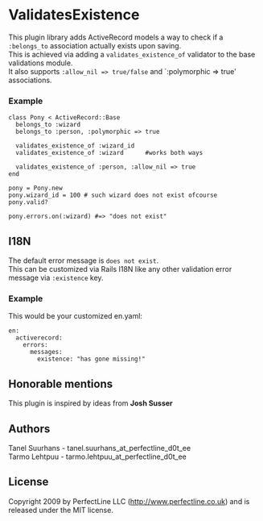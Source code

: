 # ValidatesExistence

This plugin library adds ActiveRecord models a way to check if a `:belongs_to` association actually exists upon saving.  
This is achieved via adding a `validates_existence_of` validator to the base validations module.  
It also supports `:allow_nil => true/false` and `:polymorphic => true' associations.

### Example
    class Pony < ActiveRecord::Base
      belongs_to :wizard
      belongs_to :person, :polymorphic => true

      validates_existence_of :wizard_id
      validates_existence_of :wizard      #works both ways

      validates_existence_of :person, :allow_nil => true
    end

    pony = Pony.new
    pony.wizard_id = 100 # such wizard does not exist ofcourse
    pony.valid?

    pony.errors.on(:wizard) #=> "does not exist"
    
## I18N

The default error message is `does not exist`.  
This can be customized via Rails I18N like any other validation error message via `:existence` key.


### Example

This would be your customized en.yaml:

    en:
      activerecord:
        errors:
          messages:
            existence: "has gone missing!"

## Honorable mentions
This plugin is inspired by ideas from **Josh Susser**

## Authors
Tanel Suurhans - tanel.suurhans_at_perfectline_d0t_ee  
Tarmo Lehtpuu - tarmo.lehtpuu_at_perfectline_d0t_ee

## License
Copyright 2009 by PerfectLine LLC (<http://www.perfectline.co.uk>) and is released under the MIT license.